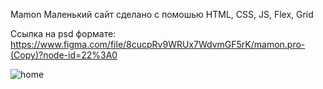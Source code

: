 Mamon
Маленький сайт сделано с помошью HTML, CSS, JS, Flex, Grid


Cсылка на psd формате: https://www.figma.com/file/8cucpRv9WRUx7WdvmGF5rK/mamon.pro-(Copy)?node-id=22%3A0

![home](https://user-images.githubusercontent.com/52714747/88163666-d7da6000-cc34-11ea-825a-20704913b4d3.png)
